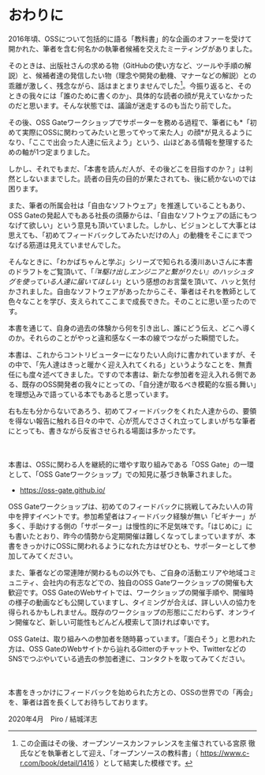 # おわりに

2016年頃、OSSについて包括的に語る「教科書」的な企画のオファーを受けて開かれた、筆者を含む何名かの執筆者候補を交えたミーティングがありました。

そのときは、出版社さんの求める物（GitHubの使い方など、ツールや手順の解説）と、候補者達の発信したい物（理念や開発の動機、マナーなどの解説）との乖離が激しく、残念ながら、話はまとまりませんでした[^textbook]。今振り返ると、そのときの我々には「誰のために書くのか」、具体的な読者の顔が見えていなかったのだと思います。そんな状態では、議論が迷走するのも当たり前でした。

[^textbook]: この企画はその後、オープンソースカンファレンスを主催されている宮原 徹氏などを執筆者として迎え、「オープンソースの教科書」（ https://www.c-r.com/book/detail/1416 ）として結実した模様です。

その後、OSS Gateワークショップでサポーターを務める過程で、筆者にも*「初めて実際にOSSに関わってみたいと思ってやって来た人」の顔*が見えるようになり、「ここで出会った人達に伝えよう」という、山ほどある情報を整理するための軸が1つ定まりました。

しかし、それでもまだ、「本書を読んだ人が、その後どこを目指すのか？」は判然としないままでした。読者の目先の目的が果たされても、後に続かないのでは困ります。

また、筆者の所属会社は「自由なソフトウェア」を推進していることもあり、OSS Gateの発起人でもある社長の須藤からは、「自由なソフトウェアの話にもつなげて欲しい」という意見も頂いていました。しかし、ビジョンとして大事とは思えても、「初めてフィードバックしてみたいだけの人」の動機をそこにまでつなげる筋道は見えていませんでした。

そんなときに、「わかばちゃんと学ぶ」シリーズで知られる湊川あいさんに本書のドラフトをご覧頂いて、「*『#駆け出しエンジニアと繋がりたい』のハッシュタグを使っている人達に届いてほしい*」という感想のお言葉を頂いて、ハッと気付かされました。自由なソフトウェアがあったからこそ、筆者はそれを教師として色々なことを学び、支えられてここまで成長できた。そのことに思い至ったのです。

本書を通じて、自身の過去の体験から何を引き出し、誰にどう伝え、どこへ導くのか。それらのことがやっと違和感なく一本の線でつながった瞬間でした。

本書は、これからコントリビューターになりたい人向けに書かれていますが、その中で、「先人達はきっと暖かく迎え入れてくれる」というようなことを、無責任にも度々述べてきました。ですので本書は、新たな参加者を迎え入れる側である、既存のOSS開発者の我々にとっての、「自分達が取るべき模範的な振る舞い」を理想込みで語っている本でもあると思っています。

右も左も分からないであろう、初めてフィードバックをくれた人達からの、要領を得ない報告に触れる日々の中で、心が荒んでささくれ立ってしまいがちな筆者にとっても、書きながら反省させられる場面は多かったです。

　

本書は、OSSに関わる人を継続的に増やす取り組みである「OSS Gate」の一環として、「OSS Gateワークショップ」での知見に基づき執筆されました。

* https://oss-gate.github.io/

OSS Gateワークショップは、初めてのフィードバックに挑戦してみたい人の背中を押すイベントです。参加希望者はフィードバック経験が無い「ビギナー」が多く、手助けする側の「サポーター」は慢性的に不足気味です。「はじめに」にも書いたとおり、昨今の情勢から定期開催は難しくなってしまっていますが、本書をきっかけにOSSに関われるようになれた方はぜひとも、サポーターとして参加してみてください。

また、筆者などの常連陣が関わるもの以外でも、ご自身の活動エリアや地域コミュニティ、会社内の有志などでの、独自のOSS Gateワークショップの開催も大歓迎です。OSS GateのWebサイトでは、ワークショップの開催手順や、開催時の様子の動画なども公開していますし、タイミングが合えば、詳しい人の協力を得られるかもしれません。既存のワークショップの形態にこだわらず、オンライン開催など、新しい可能性もどんどん模索して頂ければ幸いです。

OSS Gateは、取り組みへの参加者を随時募っています。「面白そう」と思われた方は、OSS GateのWebサイトから辿れるGitterのチャットや、TwitterなどのSNSでつぶやいている過去の参加者達に、コンタクトを取ってみてください。

　

本書をきっかけにフィードバックを始められた方との、OSSの世界での「再会」を、筆者は首を長くしてお待ちしております。

<div class="flushright">2020年4月　Piro / 結城洋志</div>
